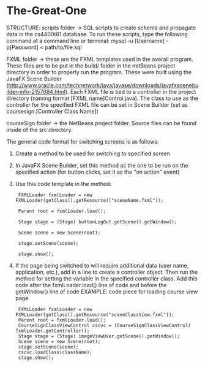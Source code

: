 # The-Great-One
STRUCTURE:
scripts folder -> SQL scripts to create schema and propagate data in the cs4400t81 database.
To run these scripts, type the following command at a command line or terminal:
mysql -u [Username] -p[Password] < path/to/file.sql

FXML folder -> these are the FXML templates used in the overall program.  These files are to be put in the build/ folder in the netBeans project directory in order to properly run the program.  These were built using the JavaFX Scene Builder (http://www.oracle.com/technetwork/java/javase/downloads/javafxscenebuilder-info-2157684.html).  Each FXML file is tied to a controller in the project directory (naming format [FXML name]Control.java).  The class to use as the controller for the specified FXML file can be set in Scene Builder (set as coursesign.[Controller Class Name])

courseSign folder -> the NetBeans project folder.  Source files can be found inside of the src directory.  

The general code format for switching screens is as follows:
1. Create a method to be used for switching to specified screen
2. In JavaFX Scene Builder, set this method as the one to be run on the specified action (for button clicks, set it as the "on action" event)
3. Use this code template in the method:

        FXMLLoader fxmlLoader = new FXMLLoader(getClass().getResource(["sceneName.fxml"));
        
        Parent root = fxmlLoader.load();
        
        Stage stage = (Stage) buttonLogOut.getScene().getWindow();
        
        Scene scene = new Scene(root);
        
        stage.setScene(scene);
        
        stage.show();
4. If the page being switched to will require additional data (user name, application, etc.), add in a line to create a controller object.  Then run the method for setting the variable in the specified controller class.  Add this code after the fxmlLoader.load() line of code and before the getWindow() line of code
EXAMPLE: code piece for loading course view page:

        FXMLLoader fxmlLoader = new FXMLLoader(getClass().getResource("sceneClassView.fxml"));
        Parent root = fxmlLoader.load();
        CourseSignClassViewControl cscvc = (CourseSignClassViewControl) fxmlLoader.getController();
        Stage stage = (Stage) imageViewUser.getScene().getWindow();
        Scene scene = new Scene(root);
        stage.setScene(scene);
        cscvc.loadClass(className);
        stage.show();
